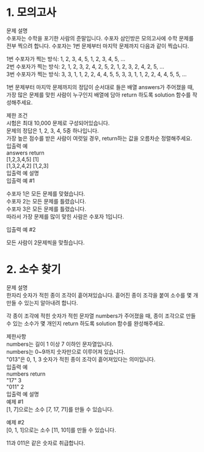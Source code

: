 # 1. 모의고사
문제 설명<br>
수포자는 수학을 포기한 사람의 준말입니다. 수포자 삼인방은 모의고사에 수학 문제를 전부 찍으려 합니다. 수포자는 1번 문제부터 마지막 문제까지 다음과 같이 찍습니다. <br>

1번 수포자가 찍는 방식: 1, 2, 3, 4, 5, 1, 2, 3, 4, 5, ... <br>
2번 수포자가 찍는 방식: 2, 1, 2, 3, 2, 4, 2, 5, 2, 1, 2, 3, 2, 4, 2, 5, ... <br>
3번 수포자가 찍는 방식: 3, 3, 1, 1, 2, 2, 4, 4, 5, 5, 3, 3, 1, 1, 2, 2, 4, 4, 5, 5, ... <br>

1번 문제부터 마지막 문제까지의 정답이 순서대로 들은 배열 answers가 주어졌을 때, 가장 많은 문제를 맞힌 사람이 누구인지 배열에 담아 return 하도록 solution 함수를 작성해주세요. <br>

제한 조건<br>
시험은 최대 10,000 문제로 구성되어있습니다.<br>
문제의 정답은 1, 2, 3, 4, 5중 하나입니다.<br>
가장 높은 점수를 받은 사람이 여럿일 경우, return하는 값을 오름차순 정렬해주세요.<br>
입출력 예<br>
answers	return<br>
[1,2,3,4,5]	[1]<br>
[1,3,2,4,2]	[1,2,3]<br>
입출력 예 설명<br>
입출력 예 #1<br>

수포자 1은 모든 문제를 맞혔습니다.<br>
수포자 2는 모든 문제를 틀렸습니다.<br>
수포자 3은 모든 문제를 틀렸습니다.<br>
따라서 가장 문제를 많이 맞힌 사람은 수포자 1입니다.<br>

입출력 예 #2<br>

모든 사람이 2문제씩을 맞췄습니다.<br>

# 2. 소수 찾기<br>
문제 설명<br>
한자리 숫자가 적힌 종이 조각이 흩어져있습니다. 흩어진 종이 조각을 붙여 소수를 몇 개 만들 수 있는지 알아내려 합니다.<br>

각 종이 조각에 적힌 숫자가 적힌 문자열 numbers가 주어졌을 때, 종이 조각으로 만들 수 있는 소수가 몇 개인지 return 하도록 solution 함수를 완성해주세요.<br>

제한사항<br>
numbers는 길이 1 이상 7 이하인 문자열입니다.<br>
numbers는 0~9까지 숫자만으로 이루어져 있습니다.<br>
"013"은 0, 1, 3 숫자가 적힌 종이 조각이 흩어져있다는 의미입니다.<br>
입출력 예<br>
numbers	return<br>
"17"	3<br>
"011"	2<br>
입출력 예 설명<br>
예제 #1<br>
[1, 7]으로는 소수 [7, 17, 71]를 만들 수 있습니다.<br>

예제 #2<br>
[0, 1, 1]으로는 소수 [11, 101]를 만들 수 있습니다.<br>

11과 011은 같은 숫자로 취급합니다.<br>
